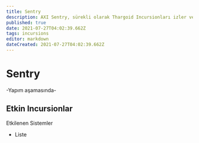 ```yaml
---
title: Sentry
description: AXI Sentry, sürekli olarak Thargoid Incursionları izler ve gerçek zamanlı bilgi verir.
published: true
date: 2021-07-27T04:02:39.662Z
tags: incursions
editor: markdown
dateCreated: 2021-07-27T04:02:39.662Z
---
```


# Sentry
-Yapım aşamasında-

## Etkin Incursionlar
Etkilenen Sistemler
- Liste
